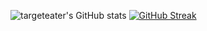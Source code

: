 ![targeteater's GitHub stats](https://github-readme-stats.vercel.app/api?username=targeteater&show_icons=true&theme=dark)
[![GitHub Streak](https://github-readme-streak-stats.herokuapp.com/?user=targeteater)](https://git.io/streak-stats)

<!--
**targeteater/targeteater** is a ✨ _special_ ✨ repository because its `README.md` (this file) appears on your GitHub profile.

Here are some ideas to get you started:

- 🔭 I’m currently working on ...
- 🌱 I’m currently learning ...
- 👯 I’m looking to collaborate on ...
- 🤔 I’m looking for help with ...
- 💬 Ask me about ...
- 📫 How to reach me: ...
- 😄 Pronouns: ...
- ⚡ Fun fact: ...
-->
